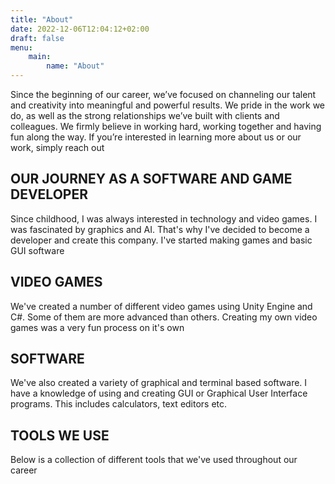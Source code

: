 ```yaml
---
title: "About"
date: 2022-12-06T12:04:12+02:00
draft: false
menu:
    main:
        name: "About"
---
```


Since the beginning of our career, we’ve focused on channeling our talent and creativity into meaningful and powerful results. We pride in the work we do, as well as the strong relationships we’ve built with clients and colleagues. We firmly believe in working hard, working together and having fun along the way. If you’re interested in learning more about us or our work, simply reach out

## OUR JOURNEY AS A SOFTWARE AND GAME DEVELOPER

Since childhood, I was always interested in technology and video games. I was fascinated by graphics and AI. That's why I've decided to become a developer and create this company. I've started making games and basic GUI software

##  VIDEO GAMES

We've created a number of different video games using Unity Engine and C#. Some of them are more advanced than others. Creating my own video games was a very fun process on it's own

## SOFTWARE

We've also created a variety of graphical and terminal based software. I have a knowledge of using and creating GUI or Graphical User Interface programs. This includes calculators, text editors etc.

## TOOLS WE USE

Below is a collection of different tools that we've used throughout our career